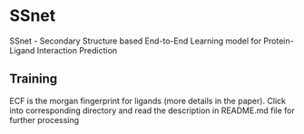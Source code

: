 # SSnet
SSnet - Secondary Structure based End-to-End Learning model for Protein-Ligand Interaction Prediction


## Training

ECF is the morgan fingerprint for ligands (more details in the paper).
Click into corresponding directory and read the description in README.md file for further processing
